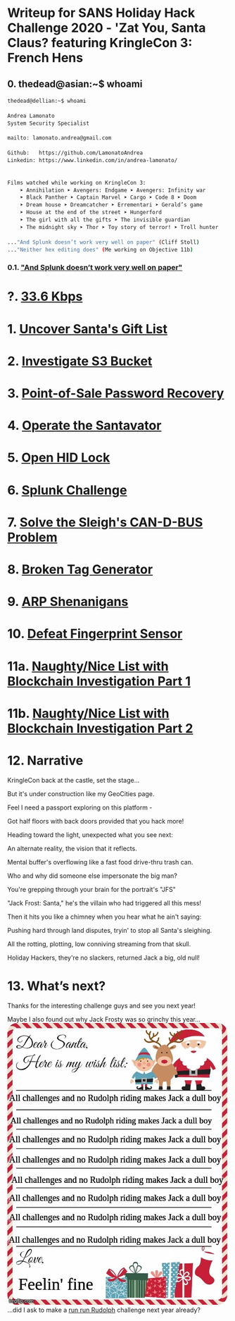 # Writeup for SANS Holiday Hack Challenge 2020 - 'Zat You, Santa Claus? featuring KringleCon 3: French Hens
## 0. thedead@asian:~$ whoami
```bash
thedead@dellian:~$ whoami

Andrea Lamonato
System Security Specialist

mailto: lamonato.andrea@gmail.com

Github:   https://github.com/LamonatoAndrea
Linkedin: https://www.linkedin.com/in/andrea-lamonato/


Films watched while working on KringleCon 3:
	➤ Annihilation ➤ Avengers: Endgame ➤ Avengers: Infinity war
	➤ Black Panther ➤ Captain Marvel ➤ Cargo ➤ Code 8 ➤ Doom
	➤ Dream house ➤ Dreamcatcher ➤ Errementari ➤ Gerald’s game
	➤ House at the end of the street ➤ Hungerford 
	➤ The girl with all the gifts ➤ The invisible guardian
	➤ The midnight sky ➤ Thor ➤ Toy story of terror! ➤ Troll hunter

..."And Splunk doesn’t work very well on paper" (Cliff Stoll)
..."Neither hex editing does" (Me working on Objective 11b)
```
### 0.1. ["And Splunk doesn’t work very well on paper"](https://www.youtube.com/watch?v=ddAtMMDeeq8)

# ?. [33.6 Kbps](%20%3F.%2033.6%20Kbps/README.md)
# 1. [Uncover Santa's Gift List](01.%20Uncover%20Santa's%20Gift%20List/README.md)
# 2. [Investigate S3 Bucket](02.%20Investigate%20S3%20Bucket/README.md)
# 3. [Point-of-Sale Password Recovery](03.%20Point-of-Sale%20Password%20Recovery/README.md)
# 4. [Operate the Santavator](04.%20Operate%20the%20Santavator/README.md)
# 5. [Open HID Lock](05.%20Open%20HID%20Lock/README.md)
# 6. [Splunk Challenge](06.%20Splunk%20Challenge/README.md)
# 7. [Solve the Sleigh's CAN-D-BUS Problem](07.%20Solve%20the%20Sleigh's%20CAN-D-BUS%20Problem/README.md)
# 8. [Broken Tag Generator](08.%20Broken%20Tag%20Generator/README.md)
# 9. [ARP Shenanigans](09.%20ARP%20Shenanigans/README.md)
# 10. [Defeat Fingerprint Sensor](10.%20Defeat%20Fingerprint%20Sensor/README.md)
# 11a. [Naughty/Nice List with Blockchain Investigation Part 1](11a.%20Naughty-Nice%20List%20with%20Blockchain%20Investigation%20Part%201/README.md)
# 11b. [Naughty/Nice List with Blockchain Investigation Part 2](11b.%20Naughty-Nice%20List%20with%20Blockchain%20Investigation%20Part%202/README.md)
# 12. Narrative
KringleCon back at the castle, set the stage...

But it's under construction like my GeoCities page.

Feel I need a passport exploring on this platform -

Got half floors with back doors provided that you hack more!

Heading toward the light, unexpected what you see next:

An alternate reality, the vision that it reflects.

Mental buffer's overflowing like a fast food drive-thru trash can.

Who and why did someone else impersonate the big man?

You're grepping through your brain for the portrait's "JFS"

"Jack Frost: Santa," he's the villain who had triggered all this mess!

Then it hits you like a chimney when you hear what he ain't saying:

Pushing hard through land disputes, tryin' to stop all Santa's sleighing.

All the rotting, plotting, low conniving streaming from that skull.

Holiday Hackers, they're no slackers, returned Jack a big, old null!
# 13. What’s next?
Thanks for the interesting challenge guys and see you next year!

Maybe I also found out why Jack Frosty was so grinchy this year...
![Dear Santa](DearSanta.jpeg)  
...did I ask to make a [run run Rudolph](https://www.youtube.com/watch?v=YiadNVhaGwk) challenge next year already?